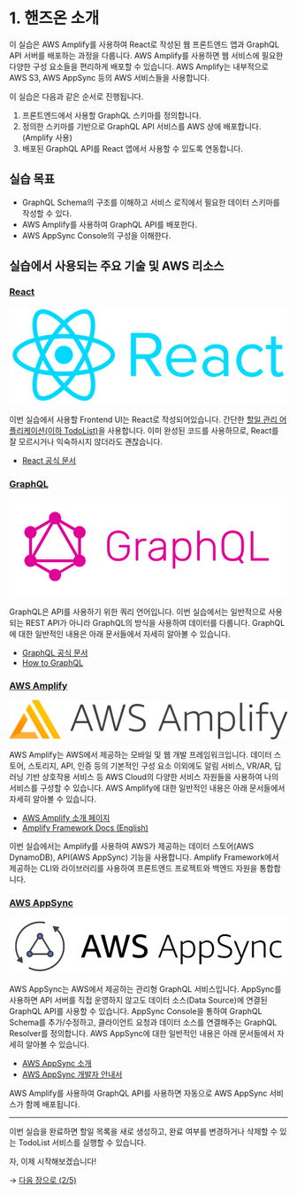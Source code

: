 # 1. 핸즈온 소개

이 실습은 AWS Amplify를 사용하여 React로 작성된 웹 프론트엔드 앱과 GraphQL API 서버를 배포하는 과정을 다룹니다. AWS Amplify를 사용하면 웹 서비스에 필요한 다양한 구성 요소들을 편리하게 배포할 수 있습니다. AWS Amplify는 내부적으로 AWS S3, AWS AppSync 등의 AWS 서비스들을 사용합니다.

이 실습은 다음과 같은 순서로 진행됩니다.

1. 프론트엔드에서 사용할 GraphQL 스키마를 정의합니다.
2. 정의한 스키마를 기반으로 GraphQL API 서비스를 AWS 상에 배포합니다. (Amplify 사용)
3. 배포된 GraphQL API를 React 앱에서 사용할 수 있도록 연동합니다.

## 실습 목표
- GraphQL Schema의 구조를 이해하고 서비스 로직에서 필요한 데이터 스키마를 작성할 수 있다.
- AWS Amplify를 사용하여 GraphQL API를 배포한다.
- AWS AppSync Console의 구성을 이해한다.

## 실습에서 사용되는 주요 기술 및 AWS 리소스

### [React](https://ko.reactjs.org/)

![react-logo](pics/1/react-logo.png)

이번 실습에서 사용할 Frontend UI는 React로 작성되어있습니다. 간단한 [할일 관리 어플리케이션(이하 TodoList)](https://github.com/cadenzah/todolist-react)을 사용합니다. 이미 완성된 코드를 사용하므로, React를 잘 모르시거나 익숙하시지 않더라도 괜찮습니다.

- [React 공식 문서](https://ko.reactjs.org/)

### [GraphQL](https://graphql-kr.github.io)

![graphql-logo](pics/1/graphql-logo.png)

GraphQL은 API를 사용하기 위한 쿼리 언어입니다. 이번 실습에서는 일반적으로 사용되는 REST API가 아니라 GraphQL의 방식을 사용하여 데이터를 다룹니다. GraphQL에 대한 일반적인 내용은 아래 문서들에서 자세히 알아볼 수 있습니다.

- [GraphQL 공식 문서](https://graphql-kr.github.io)
- [How to GraphQL](https://velog.io/@cadenzah/graphql-01-introduction)

### [AWS Amplify](https://aws.amazon.com/ko/amplify/)

![amplify-logo](pics/1/amplify-logo.png)

AWS Amplify는 AWS에서 제공하는 모바일 및 웹 개발 프레임워크입니다. 데이터 스토어, 스토리지, API, 인증 등의 기본적인 구성 요소 이외에도 알림 서비스, VR/AR, 딥 러닝 기반 상호작용 서비스 등 AWS Cloud의 다양한 서비스 자원들을 사용하여 나의 서비스를 구성할 수 있습니다. AWS Amplify에 대한 일반적인 내용은 아래 문서들에서 자세히 알아볼 수 있습니다.

- [AWS Amplify 소개 페이지](https://aws.amazon.com/ko/amplify/)
- [Amplify Framework Docs (English)](https://aws-amplify.github.io/docs/)

이번 실습에서는 Amplify를 사용하여 AWS가 제공하는 데이터 스토어(AWS DynamoDB), API(AWS AppSync) 기능을 사용합니다. Amplify Framework에서 제공하는 CLI와 라이브러리를 사용하여 프론트엔드 프로젝트와 백엔드 자원을 통합합니다. 

### [AWS AppSync](https://aws.amazon.com/ko/appsync/)

![appsync-logo](pics/1/appsync-logo.png)

AWS AppSync는 AWS에서 제공하는 관리형 GraphQL 서비스입니다. AppSync를 사용하면 API 서버를 직접 운영하지 않고도 데이터 소스(Data Source)에 연결된 GraphQL API를 사용할 수 있습니다. AppSync Console을 통하여 GraphQL Schema를 추가/수정하고, 클라이언트 요청과 데이터 소스를 연결해주는 GraphQL Resolver를 정의합니다. AWS AppSync에 대한 일반적인 내용은 아래 문서들에서 자세히 알아볼 수 있습니다.

- [AWS AppSync 소개](https://aws.amazon.com/ko/appsync/)
- [AWS AppSync 개발자 안내서](https://docs.aws.amazon.com/ko_kr/appsync/latest/devguide/welcome.html)

AWS Amplify를 사용하여 GraphQL API를 사용하면 자동으로 AWS AppSync 서비스가 함께 배포됩니다.

---

이번 실습을 완료하면 할일 목록을 새로 생성하고, 완료 여부를 변경하거나 삭제할 수 있는 TodoList 서비스를 실행할 수 있습니다.

자, 이제 시작해보겠습니다!

→ [다음 장으로 (2/5)](https://github.com/cadenzah/ausg-2020-handson-appsync/blob/master/handson/02.settings.md)
